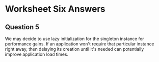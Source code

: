 # Worksheet Six Answers

## Question 5

We may decide to use lazy initialization for the singleton instance for performance gains. If an application won't require that particular instance right away, then delaying its creation until it's needed can potentially improve application load times.

